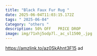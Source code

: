 ```yaml
---
title: "Black Faux Fur Rug "
date: 2025-06-04T11:03:15.172Z
tags: " 2025-06-04"
Category: "others "
description: 50% OFF   PRICE DROP
image: img/71xhj5odp7l._ac_sl1500_.jpg
---
```

https://amzlink.to/az0SkAhnt3F15  ad